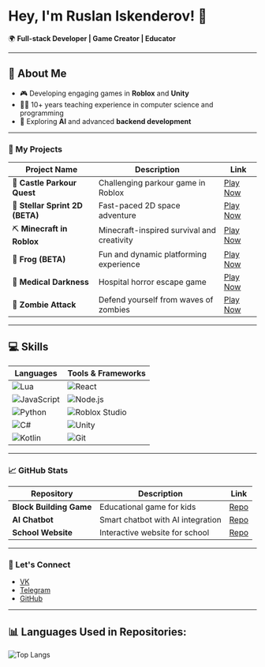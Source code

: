 # Hey, I'm Ruslan Iskenderov! 👋

🌍 **Full-stack Developer | Game Creator | Educator**

---

## 🌟 About Me

- 🎮 Developing engaging games in **Roblox** and **Unity**
- 👨‍🏫 10+ years teaching experience in computer science and programming
- 🌱 Exploring **AI** and advanced **backend development**

---

### 🚀 My Projects

| Project Name                    | Description                                     | Link                                                                 |
|----------------------------------|-------------------------------------------------|----------------------------------------------------------------------|
| 🏰 **Castle Parkour Quest**      | Challenging parkour game in Roblox              | [Play Now](https://www.roblox.com/games/119322351654384/Castle-Parkour-Quest)  |
| 🚀 **Stellar Sprint 2D (BETA)**  | Fast-paced 2D space adventure                   | [Play Now](https://www.roblox.com/games/18981767096/BETA-Stellar-Sprint-2D-BETA) |
| ⛏️ **Minecraft in Roblox**       | Minecraft-inspired survival and creativity      | [Play Now](https://www.roblox.com/games/18874295174/Minecraft-in-Roblox)        |
| 🐸 **Frog (BETA)**               | Fun and dynamic platforming experience          | [Play Now](https://www.roblox.com/games/18765080658/BETA-Frog)                  |
| 🏥 **Medical Darkness**          | Hospital horror escape game                     | [Play Now](https://www.roblox.com/games/15964209128/Medical-Darkness)           |
| 🧟 **Zombie Attack**             | Defend yourself from waves of zombies           | [Play Now](https://www.roblox.com/games/14245011384/zombie-attack)              |

---

## 💻 Skills

| Languages                        | Tools & Frameworks                              |
|-----------------------------------|-------------------------------------------------|
| ![Lua](https://img.shields.io/badge/Lua-blue?logo=lua)      | ![React](https://img.shields.io/badge/-React-blue?logo=react)          |
| ![JavaScript](https://img.shields.io/badge/-JavaScript-yellow?logo=javascript) | ![Node.js](https://img.shields.io/badge/-Node.js-green?logo=node.js)  |
| ![Python](https://img.shields.io/badge/-Python-blue?logo=python)      | ![Roblox Studio](https://img.shields.io/badge/-Roblox%20Studio-black?logo=roblox)  |
| ![C#](https://img.shields.io/badge/-C%23-blue?logo=c-sharp)            | ![Unity](https://img.shields.io/badge/-Unity-black?logo=unity)         |
| ![Kotlin](https://img.shields.io/badge/-Kotlin-orange?logo=kotlin)      | ![Git](https://img.shields.io/badge/-Git-black?logo=git)               |

---

### 📈 GitHub Stats

| Repository                         | Description                                     | Link                                             |
|------------------------------------|-------------------------------------------------|--------------------------------------------------|
| **Block Building Game**            | Educational game for kids                       | [Repo](https://github.com/Horman69/block-building-game) |
| **AI Chatbot**                     | Smart chatbot with AI integration               | [Repo](https://github.com/Horman69/ai-chatbot)           |
| **School Website**                 | Interactive website for school                  | [Repo](https://github.com/Horman69/school-website)        |

---

### 💬 Let's Connect

- [VK](https://vk.com/rus_ik69)
- [Telegram](https://t.me/norman_p3)
- [GitHub](https://github.com/Horman69)

---

## 📊 **Languages Used in Repositories:**

![Top Langs](https://github-readme-stats.vercel.app/api/top-langs/?username=Horman69&theme=radical)

